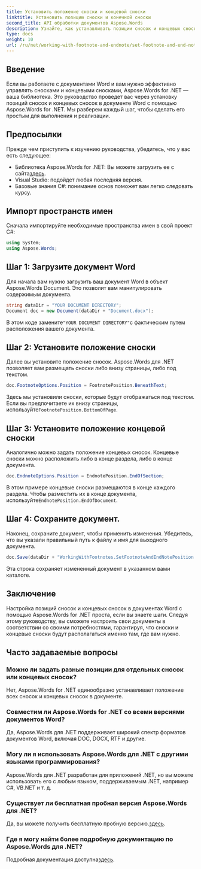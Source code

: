 ```yaml
---
title: Установить положение сноски и концевой сноски
linktitle: Установить позицию сноски и конечной сноски
second_title: API обработки документов Aspose.Words
description: Узнайте, как устанавливать позиции сносок и концевых сносок в документах Word с помощью Aspose.Words для .NET, из этого подробного пошагового руководства.
type: docs
weight: 10
url: /ru/net/working-with-footnote-and-endnote/set-footnote-and-end-note-position/
---
```

## Введение

Если вы работаете с документами Word и вам нужно эффективно управлять сносками и концевыми сносками, Aspose.Words for .NET — ваша библиотека. Это руководство проведет вас через установку позиций сносок и концевых сносок в документе Word с помощью Aspose.Words for .NET. Мы разберем каждый шаг, чтобы сделать его простым для выполнения и реализации.

## Предпосылки

Прежде чем приступить к изучению руководства, убедитесь, что у вас есть следующее:

-  Библиотека Aspose.Words for .NET: Вы можете загрузить ее с сайта[здесь](https://releases.aspose.com/words/net/).
- Visual Studio: подойдет любая последняя версия.
- Базовые знания C#: понимание основ поможет вам легко следовать курсу.

## Импорт пространств имен

Сначала импортируйте необходимые пространства имен в свой проект C#:

```csharp
using System;
using Aspose.Words;
```

## Шаг 1: Загрузите документ Word

Для начала вам нужно загрузить ваш документ Word в объект Aspose.Words Document. Это позволит вам манипулировать содержимым документа.

```csharp
string dataDir = "YOUR DOCUMENT DIRECTORY";
Document doc = new Document(dataDir + "Document.docx");
```

В этом коде замените`"YOUR DOCUMENT DIRECTORY"`с фактическим путем расположения вашего документа.

## Шаг 2: Установите положение сноски

Далее вы установите положение сносок. Aspose.Words для .NET позволяет вам размещать сноски либо внизу страницы, либо под текстом.

```csharp
doc.FootnoteOptions.Position = FootnotePosition.BeneathText;
```

 Здесь мы установили сноски, которые будут отображаться под текстом. Если вы предпочитаете их внизу страницы, используйте`FootnotePosition.BottomOfPage`.

## Шаг 3: Установите положение концевой сноски

Аналогично можно задать положение концевых сносок. Концевые сноски можно расположить либо в конце раздела, либо в конце документа.

```csharp
doc.EndnoteOptions.Position = EndnotePosition.EndOfSection;
```

 В этом примере концевые сноски размещаются в конце каждого раздела. Чтобы разместить их в конце документа, используйте`EndnotePosition.EndOfDocument`.

## Шаг 4: Сохраните документ.

Наконец, сохраните документ, чтобы применить изменения. Убедитесь, что вы указали правильный путь к файлу и имя для выходного документа.

```csharp
doc.Save(dataDir + "WorkingWithFootnotes.SetFootnoteAndEndNotePosition.docx");
```

Эта строка сохраняет измененный документ в указанном вами каталоге.

## Заключение

Настройка позиций сносок и концевых сносок в документах Word с помощью Aspose.Words for .NET проста, если вы знаете шаги. Следуя этому руководству, вы сможете настроить свои документы в соответствии со своими потребностями, гарантируя, что сноски и концевые сноски будут располагаться именно там, где вам нужно.

## Часто задаваемые вопросы

### Можно ли задать разные позиции для отдельных сносок или концевых сносок?

Нет, Aspose.Words for .NET единообразно устанавливает положение всех сносок и концевых сносок в документе.

### Совместим ли Aspose.Words for .NET со всеми версиями документов Word?

Да, Aspose.Words для .NET поддерживает широкий спектр форматов документов Word, включая DOC, DOCX, RTF и другие.

### Могу ли я использовать Aspose.Words для .NET с другими языками программирования?

Aspose.Words для .NET разработан для приложений .NET, но вы можете использовать его с любым языком, поддерживаемым .NET, например C#, VB.NET и т. д.

### Существует ли бесплатная пробная версия Aspose.Words для .NET?

 Да, вы можете получить бесплатную пробную версию.[здесь](https://releases.aspose.com/).

### Где я могу найти более подробную документацию по Aspose.Words для .NET?

Подробная документация доступна[здесь](https://reference.aspose.com/words/net/).
